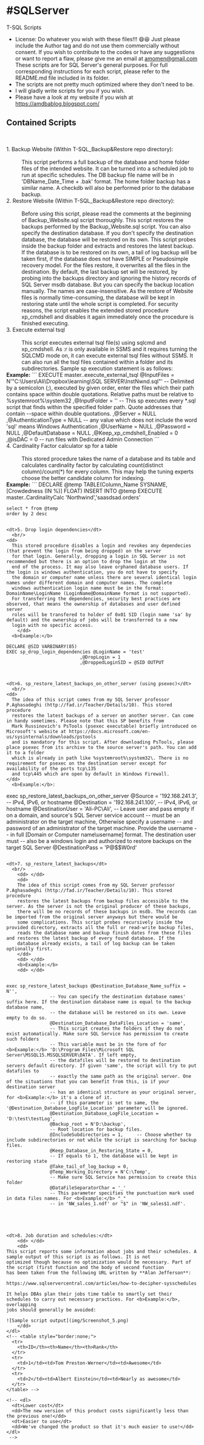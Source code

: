 # \#SQLServer
T-SQL Scripts


- License: Do whatever you wish with these files!!! :smile::laughing: Just please include the Author tag and do not use them commercially without consent.
If you wish to contribute to the codes or have any suggestions or want to report a flaw,
please give me an email at amomen@gmail.com
These scripts are for SQL Server's general purposes. For full corresponding instructions for each script,
please refer to the README.md file included in its folder.
- The scripts are not pretty much optimized where they don't need to be.
- I will gladly write scripts for you if you wish.
- Please have a look at my website if you wish at https://amdbablog.blogspot.com/

## Contained Scripts
  <br/>
<dl>
  
<dt>1. Backup Website (Within T-SQL_Backup&Restore repo directory):</dt>
  <br/>  	
<dd>This script performs a full backup of the database and home folder files of the intended website. It can be turned into a
scheduled job to run at specific schedules. The DB backup file name will be in 'DBName_Date_Time + .bak' format.
The home folder backup has a similar name. A checkdb will also be performed prior to the database backup. </dd>


<dt>2. Restore Website (Within T-SQL_Backup&Restore repo directory):</dt>
  <br/>
<dd>
  Before using this script, please read the comments at the beginning of Backup_Website.sql script thoroughly.
  This script restores the backups performed by the Backup_Website.sql script. You can also specify the destination
  database. If you don't specify the destination database, the database will be restored on its own. This script
  probes inside the backup folder and extracts and restores the latest backup. If the database is to be restored
  on its own, a tail of log backup will be taken first, if the database does not have SIMPLE or Pseudosimple
  recovery model. For the files restore, it overwrites all the files in the destination. By default, the last 
  backup set will be restored, by probing into the backups directory and ignoring the history records of SQL Server
  msdb database. But you can specify the backup location manually. The names are case-insensitive. As the restore
  of Website files is normally time-consuming, the database will be kept in restoring state until the whole script
  is completed. For security reasons, the script enables the extended stored procedure xp_cmdshell
  and disables it again immediately once the procedure is finished executing.
</dd>


<dt>3. Execute external tsql</dt>
  <br/>
<dd>
  This script executes external tsql file(s) using sqlcmd and xp_cmdshell. As :r is only available in SSMS and it requires turning the
  SQLCMD mode on, it can execute external tsql files without SSMS. It can also run all the tsql files contained within a folder and its
  subdirectories. Sample sp execution statement is as follows:
</dd>  
<b>Example:</b>
```
  EXECUTE master..execute_external_tsql @InputFiles = N'"C:\Users\Ali\Dropbox\learning\SQL SERVER\InstNwnd.sql"' -- Delimited by a semicolon (;), 
  executed by given order, enter the files which their path contains space within double quotations. Relative paths must be relative to %systemroot%\system32
                                     ,@InputFolder = ''	-- This sp executes every *.sql script that finds within the specified folder path. Quote addresses that contain
                                                        --space within double quotations.
                                     ,@Server = NULL
                                     ,@AuthenticationType = NULL -- any value which does not include the word 'sql' means Windows Authentication
                                     ,@UserName = NULL
                                     ,@Password = NULL
                                     ,@DefaultDatabase = NULL
                                     ,@Keep_xp_cmdshell_Enabled = 0
                                     ,@isDAC = 0	-- run files with Dedicated Admin Connection
```


<dt>4. Cardinality Factor calculator sp for a table</dt>
  <br/>
<dd>
  This stored procedure takes the name of a database and its table and calculates cardinality factor by calculating count(distinct column)/count(*)
  for every column. This may help the tuning experts choose the better candidate column for indexing.
</dd>  
  <b>Example:</b>
```  
    DECLARE @temp TABLE(Column_Name SYSNAME, [Crowdedness (IN %)] FLOAT)
    INSERT INTO @temp
    EXECUTE master..CardinalityCalc 'Northwind','saasdsad.orders'

    select * from @temp
    order by 2 desc
```

<dt>5. Drop login dependencies</dt>
  <br/>
<dd>
  This stored procedure disables a login and revokes any dependecies (that prevent the login from being dropped) on the server 
  for that login. Generally, dropping a login in SQL Server is not recommended but there is an option to drop the login at the 
  end of the process. It may also leave orphaned database users. If the login is windows authentication, you do not have to specify
  the domain or computer name unless there are several identical login names under different domain and computer names. The complete
  windows authentication login name must be in the format: DomainName\LoginName (LoginName@DomainName format is not supported).
  For transferring the dependencies, security best practices are observed, that means the ownership of databases and user defined server
  roles will be transfered to holder of 0x01 SID (login name 'sa' by default) and the ownership of jobs will be transferred to a new
  login with no specific access.
	</dd>  
  <b>Example:</b>
```  
    DECLARE @SID VARBINARY(85)
    EXEC sp_drop_login_dependencies @LoginName = 'test'
                               ,@DropLogin = 1
                               ,@DroppedLoginSID = @SID OUTPUT
```                               
	

<dt>6. sp_restore_latest_backups_on_other_server (using psexec)</dt>
  <br/>
<dd>
  The idea of this script comes from my SQL Server professor P.Aghasadeghi (http://fad.ir/Teacher/Details/10). This stored procedure
  restores the latest backups of a server on another server. Can come in handy sometimes. Please note that this SP benefits from
  Mark Russinovich's PsTools (psexec executable) briefly introduced on Microsoft's website at https://docs.microsoft.com/en-us/sysinternals/downloads/pstools
  and is mandatory for this script. After downloading PsTools, please place psexec from its archive to the source server's path. You can add it to a folder
  which is already in path like %systemroot%\system32\. There is no requirement for psexec on the destination server except for availability of the ports tcp\135
  and tcp\445 which are open by default in Windows Firewall.
</dd>  
  <b>Example:</b>:
```  
  exec sp_restore_latest_backups_on_other_server
	@Source = '192.168.241.3',					-- IPv4, IPv6, or hostname
	@Destination = '192.168.241.100',				-- IPv4, IPv6, or hostname
	@DestinationUser = 'Ali-PC\Ali',				-- Leave user and pass empty if on a domain, and source's SQL Server service account 
									-- must be an administrator on the target machine, Otherwise specify a username
									-- and password of an administrator of the target machine. Provide the username
									-- in full [Domain or Computer name\username] format. The destination user must
									-- also be a windows login and authorized to restore backups on the target SQL Server
	@DestinationPass = 'P@$$W0rd'
```

<dt>7. sp_restore_latest_backups</dt>
  <br/>
	<dd> </dd>
	<dd>
	The idea of this script comes from my SQL Server professor P.Aghasadeghi (http://fad.ir/Teacher/Details/10). This stored procedure
  	restores the latest backups from backup files accessible to the server. As the server is not the original producer of these backups,
	there will be no records of these backups in msdb. The records can be imported from the original server anyways but there would be
	some complications. This script probes recursively inside the provided directory, extracts all the full or read-write backup files,
	reads the database name and backup finish dates from these files and restores the latest backup of every found database. If the
	database already exists, a tail of log backup can be taken optionally first.
	</dd>
	<dd> </dd>
	<b>Example:</b>
	<dd> </dd>
	
```
	exec sp_restore_latest_backups @Destination_Database_Name_suffix = N'',
  					-- You can specify the destination database names' suffix here. If the destination database name is equal to the backup database name,
  					-- the database will be restored on its own. Leave empty to do so.
					@Destination_Database_DataFiles_Location = 'same',			
  					-- This script creates the folders if they do not exist automatically. Make sure SQL Service has permission to create such folders
  					-- This variable must be in the form of for <b>Example:</b> 'D:\Program Files\Microsoft SQL Server\MSSQL15.MSSQLSERVER\DATA'. If left empty,
					-- the datafiles will be restored to destination servers default directory. If given 'same', the script will try to put datafiles to
					-- exactly the same path as the original server. One of the situations that you can benefit from this, is if your destination server
					-- has an identical structure as your original server, for <b>Example:</b> it's a clone of it.
					-- if this parameter is set to same, the '@Destination_Database_LogFile_Location' parameter will be ignored.
					@Destination_Database_LogFile_Location = 'D:\test\testLog',							   
					@Backup_root = N'D:\backup',		
					-- Root location for backup files.
					@IncludeSubdirectories = 1,		-- Choose whether to include subdirectories or not while the script is searching for backup files.
					@Keep_Database_in_Restoring_State = 0,						
					-- If equals to 1, the database will be kept in restoring state
					@Take_tail_of_log_backup = 0,
					@Temp_Working_Directory = N'C:\Temp',
					-- Make sure SQL Service has permission to create this folder
					@DataFileSeparatorChar = '_'		
					-- This parameter specifies the punctuation mark used in data files names. For <b>Example:</b> "_"
					-- in 'NW_sales_1.ndf' or "$" in 'NW_sales$1.ndf'.
```
	
	


<dt>8. Job duration and schedules:</dt>
	<dd> </dd>
	<dd>
This script reports some information about jobs and their schedules. A sample output of this script is as follows. It is not
optimized though because no optimization would be necessary. Part of the script (first function and the body of second function
has been taken from the following URL written by **Alan Jefferson**:
	
https://www.sqlservercentral.com/articles/how-to-decipher-sysschedules
	
It helps DBAs plan their jobs time table to smartly set their schedules to carry out necessary practices. For <b>Example:</b>, overlapping
jobs should generally be avoided:

![Sample script output](img/Screenshot_5.png)
	</dd>	
</dl>	
<!-- <table style="border:none;">
  <tr>
    <th>ID</th><th>Name</th><th>Rank</th>
  </tr>
  <tr>
    <td>1</td><td>Tom Preston-Werner</td><td>Awesome</td>
  </tr>
  <tr>
    <td>2</td><td>Albert Einstein</td><td>Nearly as awesome</td>
  </tr>
</table> -->

<!-- <dl>
  <dt>Lower cost</dt>
  <dd>The new version of this product costs significantly less than the previous one!</dd>
  <dt>Easier to use</dt>
  <dd>We've changed the product so that it's much easier to use!</dd>
</dl>
 -->
